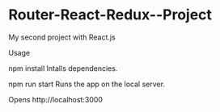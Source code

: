 # Router-React-Redux--Project
My second project with React.js

Usage

npm install
Intalls dependencies.

npm run start
Runs the app on the local server.

Opens http://localhost:3000
